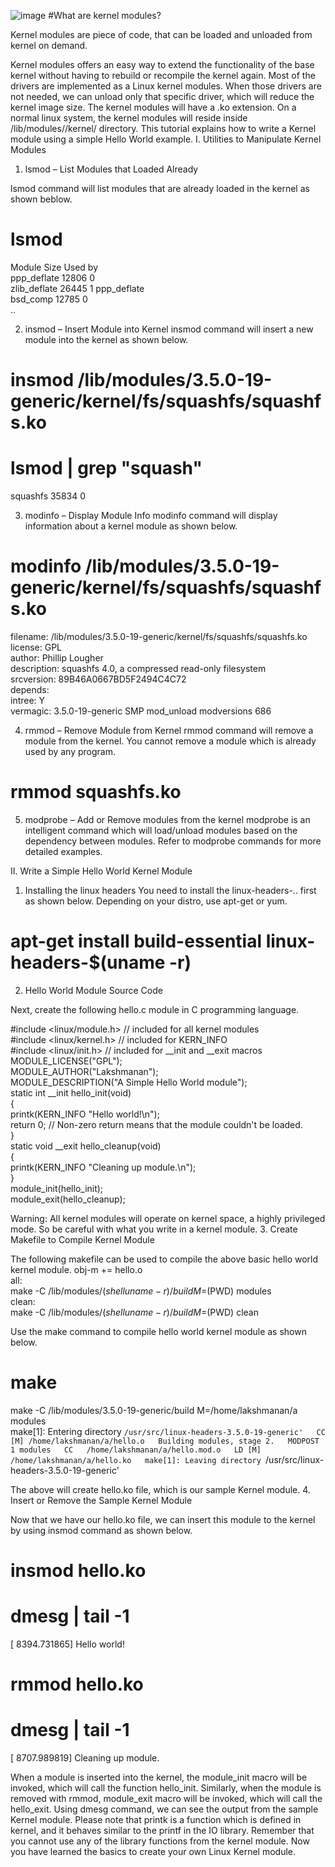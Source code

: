 ![image](https://github.com/nu11secur1ty/Write-Your-Own-Linux-Kernel-Module-with-a-Simple-Example/blob/master/module.gif)
#What are kernel modules?

Kernel modules are piece of code, that can be loaded and unloaded from kernel on demand.


Kernel modules offers an easy way to extend the functionality of the base kernel without having to rebuild or recompile the kernel again. Most of the drivers are implemented as a Linux kernel modules. When those drivers are not needed, we can unload only that specific driver, which will reduce the kernel image size.
The kernel modules will have a .ko extension. On a normal linux system, the kernel modules will reside inside /lib/modules//kernel/ directory.
This tutorial explains how to write a Kernel module using a simple Hello World example.
I. Utilities to Manipulate Kernel Modules

1. lsmod – List Modules that Loaded Already

lsmod command will list modules that are already loaded in the kernel as shown beblow.
 # lsmod  
 Module         Size Used by  
 ppp_deflate      12806 0   
 zlib_deflate      26445 1 ppp_deflate  
 bsd_comp        12785 0   
 ..  



2. insmod – Insert Module into Kernel
insmod command will insert a new module into the kernel as shown below.

 # insmod /lib/modules/3.5.0-19-generic/kernel/fs/squashfs/squashfs.ko  
 # lsmod | grep "squash"  
 squashfs        35834 0  



3. modinfo – Display Module Info
modinfo command will display information about a kernel module as shown below.
 # modinfo /lib/modules/3.5.0-19-generic/kernel/fs/squashfs/squashfs.ko  
 filename:    /lib/modules/3.5.0-19-generic/kernel/fs/squashfs/squashfs.ko  
 license:    GPL  
 author:     Phillip Lougher   
 description:  squashfs 4.0, a compressed read-only filesystem  
 srcversion:   89B46A0667BD5F2494C4C72  
 depends:      
 intree:     Y  
 vermagic:    3.5.0-19-generic SMP mod_unload modversions 686  


4. rmmod – Remove Module from Kernel
rmmod command will remove a module from the kernel.
You cannot remove a module which is already used by any program.
 # rmmod squashfs.ko  

5. modprobe – Add or Remove modules from the kernel
modprobe is an intelligent command which will load/unload modules based on the dependency between modules. Refer to modprobe commands for more detailed examples.


II. Write a Simple Hello World Kernel Module


1. Installing the linux headers
You need to install the linux-headers-.. first as shown below. Depending on your distro, use apt-get or yum.
 # apt-get install build-essential linux-headers-$(uname -r)  

2. Hello World Module Source Code

Next, create the following hello.c module in C programming language.

 #include <linux/module.h>  // included for all kernel modules  
 #include <linux/kernel.h>  // included for KERN_INFO  
 #include <linux/init.h>   // included for __init and __exit macros  
 MODULE_LICENSE("GPL");  
 MODULE_AUTHOR("Lakshmanan");  
 MODULE_DESCRIPTION("A Simple Hello World module");  
 static int __init hello_init(void)  
 {  
   printk(KERN_INFO "Hello world!\n");  
   return 0;  // Non-zero return means that the module couldn't be loaded.  
 }  
 static void __exit hello_cleanup(void)  
 {  
   printk(KERN_INFO "Cleaning up module.\n");  
 }  
 module_init(hello_init);  
 module_exit(hello_cleanup);  



Warning: All kernel modules will operate on kernel space, a highly privileged mode. So be careful with what you write in a kernel module.
3. Create Makefile to Compile Kernel Module

The following makefile can be used to compile the above basic hello world kernel module.
 obj-m += hello.o  
 all:  
   make -C /lib/modules/$(shell uname -r)/build M=$(PWD) modules  
 clean:  
   make -C /lib/modules/$(shell uname -r)/build M=$(PWD) clean  



Use the make command to compile hello world kernel module as shown below.
 # make  
 make -C /lib/modules/3.5.0-19-generic/build M=/home/lakshmanan/a modules  
 make[1]: Entering directory `/usr/src/linux-headers-3.5.0-19-generic'  
  CC [M] /home/lakshmanan/a/hello.o  
  Building modules, stage 2.  
  MODPOST 1 modules  
  CC   /home/lakshmanan/a/hello.mod.o  
  LD [M] /home/lakshmanan/a/hello.ko  
 make[1]: Leaving directory `/usr/src/linux-headers-3.5.0-19-generic'  



The above will create hello.ko file, which is our sample Kernel module.
4. Insert or Remove the Sample Kernel Module

Now that we have our hello.ko file, we can insert this module to the kernel by using insmod command as shown below.
 # insmod hello.ko  
 # dmesg | tail -1  
 [ 8394.731865] Hello world!  
 # rmmod hello.ko  
 # dmesg | tail -1  
 [ 8707.989819] Cleaning up module.  



When a module is inserted into the kernel, the module_init macro will be invoked, which will call the function hello_init. Similarly, when the module is removed with rmmod, module_exit macro will be invoked, which will call the hello_exit. Using dmesg command, we can see the output from the sample Kernel module. Please note that printk is a function which is defined in kernel, and it behaves similar to the printf in the IO library. Remember that you cannot use any of the library functions from the kernel module. Now you have learned the basics to create your own Linux Kernel module.
